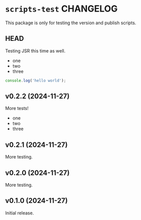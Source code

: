 # `scripts-test` CHANGELOG

This package is only for testing the version and publish scripts.

## HEAD

Testing JSR this time as well.

- one
- two
- three

```ts
console.log('hello world');
```

## v0.2.2 (2024-11-27)

More tests!

- one
- two
- three

## v0.2.1 (2024-11-27)

More testing.

## v0.2.0 (2024-11-27)

More testing.

## v0.1.0 (2024-11-27)

Initial release.
